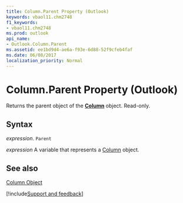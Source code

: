 ```yaml
---
title: Column.Parent Property (Outlook)
keywords: vbaol11.chm2748
f1_keywords:
- vbaol11.chm2748
ms.prod: outlook
api_name:
- Outlook.Column.Parent
ms.assetid: ee1bd9d4-ae6a-f93e-6d88-52f9cfeb4faf
ms.date: 06/08/2017
localization_priority: Normal
---
```



# Column.Parent Property (Outlook)

Returns the parent object of the  **[Column](Outlook.Column.md)** object. Read-only.


## Syntax

_expression_. `Parent`

_expression_ A variable that represents a [Column](./Outlook.Column.md) object.


## See also


[Column Object](Outlook.Column.md)

[!include[Support and feedback](~/includes/feedback-boilerplate.md)]